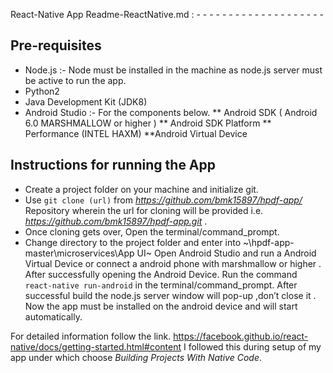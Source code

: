 React-Native App   Readme-ReactNative.md   : - - - - - - - - - - - - - - - - - - - - 


## Pre-requisites 

* Node.js :- Node must be installed in the machine as node.js server must be active to run the app.   
* Python2
* Java Development Kit (JDK8)
* Android Studio :- For the components below.
	** Android SDK ( Android 6.0 MARSHMALLOW or higher )
	** Android SDK Platform
	** Performance (INTEL HAXM)
	**Android Virtual Device

## Instructions for running the App
	
* Create a project folder on your machine and initialize git.
* Use ` git clone (url) ` from _https://github.com/bmk15897/hpdf-app/_ Repository wherein the url for cloning will be provided i.e. _https://github.com/bmk15897/hpdf-app.git_ .
* Once cloning gets over, Open the terminal/command_prompt.
* Change directory to the project folder and enter into ~\hpdf-app-master\microservices\App UI~
Open Android Studio and run a Android Virtual Device or connect a android phone with marshmallow or higher .
After successfully opening the Android Device.
Run the command
 `react-native run-android`  in the terminal/command_prompt.
After successful build the node.js server window will pop-up ,don’t close it .
Now the app must be installed on the android device and will start automatically.


For detailed information follow the link.
https://facebook.github.io/react-native/docs/getting-started.html#content 
I followed this during setup of my app under which choose 
_Building Projects With Native Code_.
